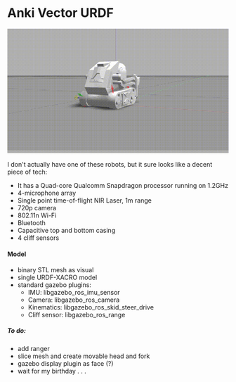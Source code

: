 # Anki Vector URDF #

![](doc/anki.gif)

I don't actually have one of these robots, but it sure looks like a decent piece of tech:

- It has a Quad-core Qualcomm Snapdragon processor running on 1.2GHz
- 4-microphone array
- Single point time-of-flight NIR Laser, 1m range
- 720p camera
- 802.11n Wi-Fi
- Bluetooth
- Capacitive top and bottom casing
- 4 cliff sensors

#### Model ####

- binary STL mesh as visual
- single URDF-XACRO model
- standard gazebo plugins:
  - IMU: libgazebo_ros_imu_sensor
  - Camera: libgazebo_ros_camera
  - Kinematics: libgazebo_ros_skid_steer_drive
  - Cliff sensor: libgazebo_ros_range

##### To do: #####

- add ranger
- slice mesh and create movable head and fork
- gazebo display plugin as face (?)
- wait for my birthday . . .
